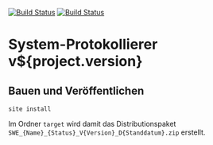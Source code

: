 [![Build Status](https://travis-ci.org/datenverteiler/de.bsvrz.pat.sysprot.svg?branch=develop)](https://travis-ci.org/datenverteiler/de.bsvrz.pat.sysprot)
[![Build Status](https://api.bintray.com/packages/datenverteiler/maven/de.bsvrz.pat.sysprot/images/download.svg)](https://bintray.com/datenverteiler/maven/de.bsvrz.pat.sysprot)

System-Protokollierer v${project.version}
============================


Bauen und Veröffentlichen
-------------------------

    site install

Im Ordner `target` wird damit das Distributionspaket
`SWE_{Name}_{Status}_V{Version}_D{Standdatum}.zip` erstellt.
